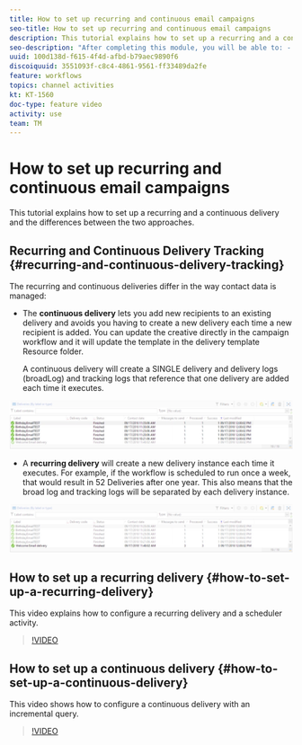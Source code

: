 ```yaml
---
title: How to set up recurring and continuous email campaigns
seo-title: How to set up recurring and continuous email campaigns
description: This tutorial explains how to set up a recurring and a continuous delivery and the differences between the two approaches.  
seo-description: "After completing this module, you will be able to: - create a recurring delivery - create a continuous delivery - configure a scheduler activity - configure an incremental query - know the difference between tracking a recurring delivery vs. a continuous delivery"
uuid: 100d138d-f615-4f4d-afbd-b79aec9890f6
discoiquuid: 3551093f-c8c4-4861-9561-ff33489da2fe
feature: workflows       
topics: channel activities
kt: KT-1560
doc-type: feature video
activity: use
team: TM
---
```


# How to set up recurring and continuous email campaigns

This tutorial explains how to set up a recurring and a continuous delivery and the differences between the two approaches.  

## Recurring and Continuous Delivery Tracking {#recurring-and-continuous-delivery-tracking}

The recurring and continuous deliveries differ in the way contact data is managed:

* The **continuous delivery** lets you add new recipients to an existing delivery and avoids you having to create a new delivery each time a new recipient is added. You can update the creative directly in the campaign workflow and it will update the template in the delivery template Resource folder.  
  
  A continuous delivery will create a SINGLE delivery and delivery logs (broadLog) and tracking logs that reference that one delivery are added each time it executes.

![Continuous Delivery](/help/acc/assets/delivery_continuous.jpg)

* A **recurring delivery** will create a new delivery instance each time it executes. For example, if the workflow is scheduled to run once a week, that would result in 52 Deliveries after one year. This also means that the broad log and tracking logs will be separated by each delivery instance.

![Recurring Delivery](/help/acc/assets/delivery_recurring.jpg)

## How to set up a recurring delivery {#how-to-set-up-a-recurring-delivery}

This video explains how to configure a recurring delivery and a scheduler activity.

>[!VIDEO](https://video.tv.adobe.com/v/25040?quality=12)

## How to set up a continuous delivery {#how-to-set-up-a-continuous-delivery}

This video shows how to configure a continuous delivery with an incremental query.

>[!VIDEO](https://video.tv.adobe.com/v/25039?quality=12)
